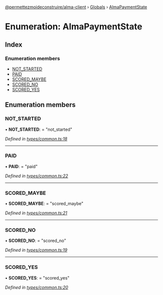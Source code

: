 [@permettezmoideconstruire/alma-client](../README.md) › [Globals](../globals.md) › [AlmaPaymentState](almapaymentstate.md)

# Enumeration: AlmaPaymentState

## Index

### Enumeration members

* [NOT_STARTED](almapaymentstate.md#not_started)
* [PAID](almapaymentstate.md#paid)
* [SCORED_MAYBE](almapaymentstate.md#scored_maybe)
* [SCORED_NO](almapaymentstate.md#scored_no)
* [SCORED_YES](almapaymentstate.md#scored_yes)

## Enumeration members

###  NOT_STARTED

• **NOT_STARTED**: = "not_started"

*Defined in [types/common.ts:18](https://github.com/permettez-moi-de-construire/alma-client/blob/299dafb/src/types/common.ts#L18)*

___

###  PAID

• **PAID**: = "paid"

*Defined in [types/common.ts:22](https://github.com/permettez-moi-de-construire/alma-client/blob/299dafb/src/types/common.ts#L22)*

___

###  SCORED_MAYBE

• **SCORED_MAYBE**: = "scored_maybe"

*Defined in [types/common.ts:21](https://github.com/permettez-moi-de-construire/alma-client/blob/299dafb/src/types/common.ts#L21)*

___

###  SCORED_NO

• **SCORED_NO**: = "scored_no"

*Defined in [types/common.ts:19](https://github.com/permettez-moi-de-construire/alma-client/blob/299dafb/src/types/common.ts#L19)*

___

###  SCORED_YES

• **SCORED_YES**: = "scored_yes"

*Defined in [types/common.ts:20](https://github.com/permettez-moi-de-construire/alma-client/blob/299dafb/src/types/common.ts#L20)*
